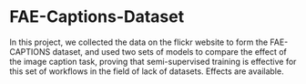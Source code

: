 # FAE-Captions-Dataset
In this project, we collected the data on the flickr website to form the FAE-CAPTIONS dataset, and used two sets of models to compare the effect of the image caption task, proving that semi-supervised training is effective for this set of workflows in the field of lack of datasets. Effects are available.
